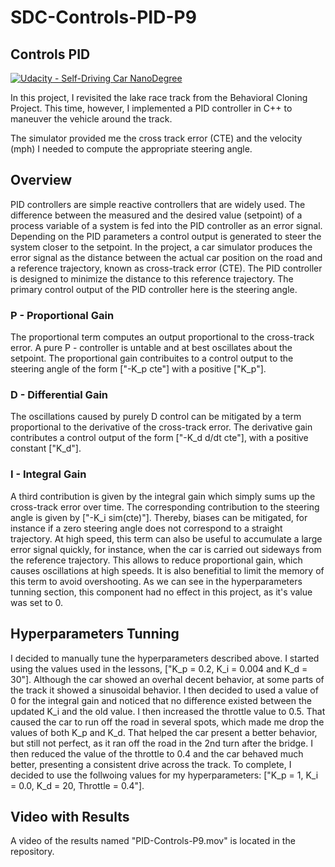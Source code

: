 # SDC-Controls-PID-P9

## Controls PID
[![Udacity - Self-Driving Car NanoDegree](https://s3.amazonaws.com/udacity-sdc/github/shield-carnd.svg)](http://www.udacity.com/drive)

In this project, I revisited the lake race track from the Behavioral Cloning Project. This time, however, I implemented a PID controller in C++ to maneuver the vehicle around the track.

The simulator provided me the cross track error (CTE) and the velocity (mph) I needed to compute the appropriate steering angle.

## Overview 

PID controllers are simple reactive controllers that are widely used. The difference between the measured and the desired value (setpoint) of a process variable of a system is fed into the PID controller as an error signal. Depending on the PID parameters a control output is generated to steer the system closer to the setpoint. In the project, a car simulator produces the error signal as the distance between the actual car position on the road and a reference trajectory, known as cross-track error (CTE). The PID controller is designed to minimize the distance to this reference trajectory. The primary control output of the PID controller here is the steering angle.

### P - Proportional Gain

The proportional term computes an output proportional to the cross-track error. A pure P - controller is untable and at best oscillates about the setpoint. The proportional gain contribuites to a control output to the steering angle of the form ["-K_p cte"] with a positive ["K_p"].

### D - Differential Gain

The oscillations caused by purely D control can be mitigated by a term proportional to the derivative of the cross-track error. The derivative gain contributes a control output of the form ["-K_d d/dt cte"], with a positive constant ["K_d"].

### I - Integral Gain

A third contribution is given by the integral gain which simply sums up the cross-track error over time. The corresponding contribution to the steering angle is given by ["-K_i sim(cte)"]. Thereby, biases can be mitigated, for instance if a zero steering angle does not correspond to a straight trajectory. At high speed, this term can also be useful to accumulate a large error signal quickly, for instance, when the car is carried out sideways from the reference trajectory. This allows to reduce proportional gain, which causes oscillations at high speeds. It is also benefitial to limit the memory of this term to avoid overshooting. As we can see in the hyperparameters tunning section, this component had no effect in this project, as it's value was set to 0.

## Hyperparameters Tunning

I decided to manually tune the hyperparameters described above. I started using the values used in the lessons, ["K_p = 0.2, K_i = 0.004 and K_d = 30"]. Although the car showed an overhal decent behavior, at some parts of the track it showed a sinusoidal behavior. I then decided to used a value of 0 for the integral gain and noticed that no difference existed between the updated K_i and the old value. I then increased the throttle value to 0.5. That caused the car to run off the road in several spots, which made me drop the values of both K_p and K_d. That helped the car present a better behavior, but still not perfect, as it ran off the road in the 2nd turn after the bridge. I then reduced the value of the throttle to 0.4 and the car behaved much better, presenting a consistent drive across the track. To complete, I decided to use the follwoing values for my hyperparameters: ["K_p = 1, K_i = 0.0, K_d = 20, Throttle = 0.4"]. 

## Video with Results

A video of the results named "PID-Controls-P9.mov" is located in the repository.